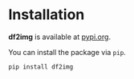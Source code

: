 # Installation

**df2img** is available at [pypi.org](https://pypi.org/project/df2img).

You can install the package via ``pip``.

```bash
pip install df2img
```
